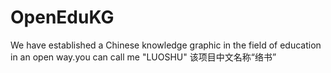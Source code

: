 # OpenEduKG
We have established a Chinese knowledge graphic in the field of education in an open way.you can call me "LUOSHU"
该项目中文名称“络书”
